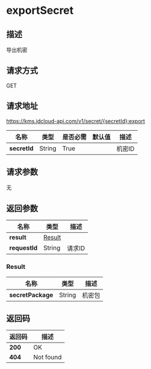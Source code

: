# exportSecret


## 描述
导出机密

## 请求方式
GET

## 请求地址
https://kms.jdcloud-api.com/v1/secret/{secretId}:export

|名称|类型|是否必需|默认值|描述|
|---|---|---|---|---|
|**secretId**|String|True| |机密ID|

## 请求参数
无


## 返回参数
|名称|类型|描述|
|---|---|---|
|**result**|[Result](exportsecret#result)| |
|**requestId**|String|请求ID|

### <div id="result">Result</div>
|名称|类型|描述|
|---|---|---|
|**secretPackage**|String|机密包|

## 返回码
|返回码|描述|
|---|---|
|**200**|OK|
|**404**|Not found|
